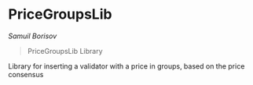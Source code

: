 # PriceGroupsLib

*Samuil Borisov*

> PriceGroupsLib Library

Library for inserting a validator with a price in groups, based on the price consensus





